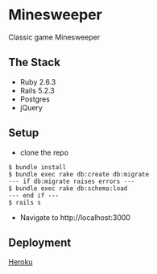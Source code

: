 # Minesweeper

Classic game Minesweeper

## The Stack

* Ruby 2.6.3
* Rails 5.2.3
* Postgres
* jQuery

## Setup

* clone the repo

```
$ bundle install
$ bundle exec rake db:create db:migrate
--- if db:migrate raises errors ---
$ bundle exec rake db:schema:load
--- end if ---
$ rails s
```

* Navigate to http://localhost:3000

## Deployment

[Heroku](https://victor-h-minesweeper.herokuapp.com/)
